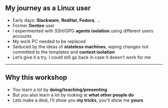 ## My journey as a Linux user

- Early days: **Slackware**, **RedHat**, **Fedora**, ...
- Former **Gentoo** user
- I experimented with SSH/GPG **agents isolation** using different users accounts
- My work PC needed to be replaced
- Seduced by the ideas of **stateless machines**, wiping changes not committed to the templates and **context isolation**
- Let’s give it a try, I could still go back in case it doesn’t work for me
---
## Why this workshop

- You learn a lot by **doing/teaching/presenting**
- But you also learn a lot by looking at **what other people do**
- Lets make a deal, I’ll show you **my tricks**, you’ll show me **yours**